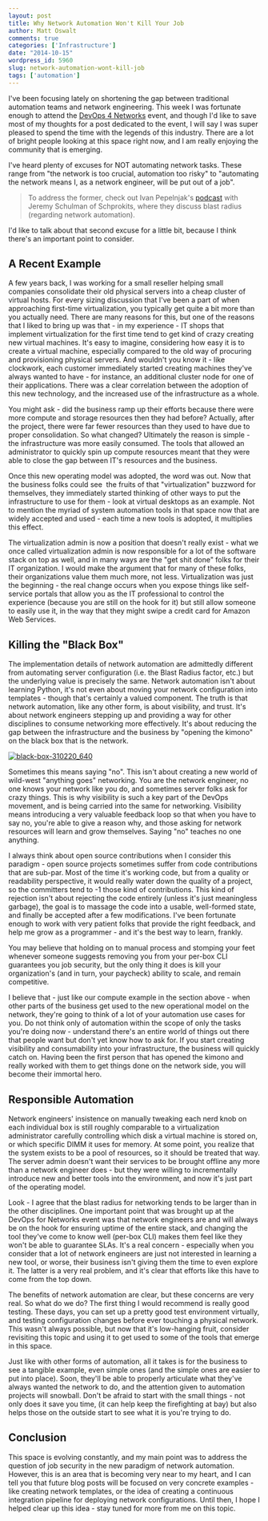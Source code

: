 ```yaml
---
layout: post
title: Why Network Automation Won't Kill Your Job
author: Matt Oswalt
comments: true
categories: ['Infrastructure']
date: "2014-10-15"
wordpress_id: 5960
slug: network-automation-wont-kill-job
tags: ['automation']
---
```



I've been focusing lately on shortening the gap between traditional automation teams and network engineering. This week I was fortunate enough to attend the [DevOps 4 Networks](http://www.devops4networks.org/) event, and though I'd like to save most of my thoughts for a post dedicated to the event, I will say I was super pleased to spend the time with the legends of this industry. There are a lot of bright people looking at this space right now, and I am really enjoying the community that is emerging.

I've heard plenty of excuses for NOT automating network tasks. These range from "the network is too crucial, automation too risky" to "automating the network means I, as a network engineer, will be put out of a job".

> To address the former, check out Ivan Pepelnjak's [podcast](http://blog.ipspace.net/2014/09/schprokits-with-jeremy-schulman-on.html) with Jeremy Schulman of Schprokits, where they discuss blast radius (regarding network automation).

I'd like to talk about that second excuse for a little bit, because I think there's an important point to consider.

## A Recent Example

A few years back, I was working for a small reseller helping small companies consolidate their old physical servers into a cheap cluster of virtual hosts. For every sizing discussion that I've been a part of when approaching first-time virtualization, you typically get quite a bit more than you actually need. There are many reasons for this, but one of the reasons that I liked to bring up was that - in my experience - IT shops that implement virtualization for the first time tend to get kind of crazy creating new virtual machines. It's easy to imagine, considering how easy it is to create a virtual machine, especially compared to the old way of procuring and provisioning physical servers. And wouldn't you know it - like clockwork, each customer immediately started creating machines they've always wanted to have - for instance, an additional cluster node for one of their applications. There was a clear correlation between the adoption of this new technology, and the increased use of the infrastructure as a whole.

You might ask - did the business ramp up their efforts because there were more compute and storage resources then they had before? Actually, after the project, there were far fewer resources than they used to have due to proper consolidation. So what changed? Ultimately the reason is simple - the infrastructure was more easily consumed. The tools that allowed an administrator to quickly spin up compute resources meant that they were able to close the gap between IT's resources and the business.

Once this new operating model was adopted, the word was out. Now that the business folks could see  the fruits of that "virtualization" buzzword for themselves, they immediately started thinking of other ways to put the infrastructure to use for them - look at virtual desktops as an example. Not to mention the myriad of system automation tools in that space now that are widely accepted and used - each time a new tools is adopted, it multiplies this effect.

The virtualization admin is now a position that doesn't really exist - what we once called virtualization admin is now responsible for a lot of the software stack on top as well, and in many ways are the "get shit done" folks for their IT organization. I would make the argument that for many of these folks, their organizations value them much more, not less. Virtualization was just the beginning - the real change occurs when you expose things like self-service portals that allow you as the IT professional to control the experience (because you are still on the hook for it) but still allow someone to easily use it, in the way that they might swipe a credit card for Amazon Web Services.

## Killing the "Black Box"

The implementation details of network automation are admittedly different from automating server configuration (i.e. the Blast Radius factor, etc.) but the underlying value is precisely the same. Network automation isn't about learning Python, it's not even about moving your network configuration into templates - though that's certainly a valued component. The truth is that network automation, like any other form, is about visibility, and trust. It's about network engineers stepping up and providing a way for other disciplines to consume networking more effectively. It's about reducing the gap between the infrastructure and the business by "opening the kimono" on the black box that is the network.

[![black-box-310220_640](/assets/2014/10/black-box-310220_640.png)](/assets/2014/10/black-box-310220_640.png)

Sometimes this means saying "no". This isn't about creating a new world of wild-west "anything goes" networking. You are the network engineer, no one knows your network like you do, and sometimes server folks ask for crazy things. This is why visibility is such a key part of the DevOps movement, and is being carried into the same for networking. Visibility means introducing a very valuable feedback loop so that when you have to say no, you're able to give a reason why, and those asking for network resources will learn and grow themselves. Saying "no" teaches no one anything.

I always think about open source contributions when I consider this paradigm - open source projects sometimes suffer from code contributions that are sub-par. Most of the time it's working code, but from a quality or readability perspective, it would really water down the quality of a project, so the committers tend to -1 those kind of contributions. This kind of rejection isn't about rejecting the code entirely (unless it's just meaningless garbage), the goal is to massage the code into a usable, well-formed state, and finally be accepted after a few modifications. I've been fortunate enough to work with very patient folks that provide the right feedback, and help me grow as a programmer - and it's the best way to learn, frankly.

You may believe that holding on to manual process and stomping your feet whenever someone suggests removing you from your per-box CLI guarantees you job security, but the only thing it does is kill your organization's (and in turn, your paycheck) ability to scale, and remain competitive.

I believe that - just like our compute example in the section above - when other parts of the business get used to the new operational model on the network, they're going to think of a lot of your automation use cases for you. Do not think only of automation within the scope of only the tasks you're doing now - understand there's an entire world of things out there that people want but don't yet know how to ask for. If you start creating visibility and consumability into your infrastructure, the business will quickly catch on. Having been the first person that has opened the kimono and really worked with them to get things done on the network side, you will become their immortal hero.

## Responsible Automation

Network engineers' insistence on manually tweaking each nerd knob on each individual box is still roughly comparable to a virtualization administrator carefully controlling which disk a virtual machine is stored on, or which specific DIMM it uses for memory. At some point, you realize that the system exists to be a pool of resources, so it should be treated that way. The server admin doesn't want their services to be brought offline any more than a network engineer does - but they were willing to incrementally introduce new and better tools into the environment, and now it's just part of the operating model.

Look - I agree that the blast radius for networking tends to be larger than in the other disciplines. One important point that was brought up at the DevOps for Networks event was that network engineers are and will always be on the hook for ensuring uptime of the entire stack, and changing the tool they've come to know well (per-box CLI) makes them feel like they won't be able to guarantee SLAs. It's a real concern - especially when you consider that a lot of network engineers are just not interested in learning a new tool, or worse, their business isn't giving them the time to even explore it. The latter is a very real problem, and it's clear that efforts like this have to come from the top down.

The benefits of network automation are clear, but these concerns are very real. So what do we do? The first thing I would recommend is really good testing. These days, you can set up a pretty good test environment virtually, and testing configuration changes before ever touching a physical network. This wasn't always possible, but now that it's low-hanging fruit, consider revisiting this topic and using it to get used to some of the tools that emerge in this space.

Just like with other forms of automation, all it takes is for the business to see a tangible example, even simple ones (and the simple ones are easier to put into place). Soon, they'll be able to properly articulate what they've always wanted the network to do, and the attention given to automation projects will snowball. Don't be afraid to start with the small things - not only does it save you time, (it can help keep the firefighting at bay) but also helps those on the outside start to see what it is you're trying to do.

## Conclusion

This space is evolving constantly, and my main point was to address the question of job security in the new paradigm of network automation. However, this is an area that is becoming very near to my heart, and I can tell you that future blog posts will be focused on very concrete examples - like creating network templates, or the idea of creating a continuous integration pipeline for deploying network configurations. Until then, I hope I helped clear up this idea - stay tuned for more from me on this topic.